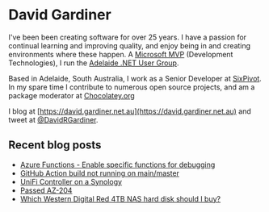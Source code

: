 # David Gardiner

I've been been creating software for over 25 years. I have a passion for continual learning and improving quality, and enjoy being in and creating environments where these happen. A [Microsoft MVP](https://mvp.microsoft.com/en-us/PublicProfile/5001655) (Development Technologies), I run the [Adelaide .NET User Group](https://www.adnug.net).

Based in Adelaide, South Australia, I work as a Senior Developer at [SixPivot](https://www.sixpivot.com.au). In my spare time I contribute to numerous open source projects, and am a package moderator at [Chocolatey.org](https://chocolatey.org)

I blog at [https://david.gardiner.net.au](https://david.gardiner.net.au) and tweet at [@DavidRGardiner](https://twitter.com/DavidRGardiner).

## Recent blog posts

<!--START_SECTION:posts-->
* [Azure Functions - Enable specific functions for debugging](https:&#x2F;&#x2F;david.gardiner.net.au&#x2F;2021&#x2F;08&#x2F;azure-functions-specific-functions.html)
* [GitHub Action build not running on main&#x2F;master](https:&#x2F;&#x2F;david.gardiner.net.au&#x2F;2021&#x2F;07&#x2F;github-actions-not-running.html)
* [UniFi Controller on a Synology](https:&#x2F;&#x2F;david.gardiner.net.au&#x2F;2021&#x2F;07&#x2F;synology-unifi.html)
* [Passed AZ-204](https:&#x2F;&#x2F;david.gardiner.net.au&#x2F;2021&#x2F;07&#x2F;passed-az-204.html)
* [Which Western Digital Red 4TB NAS hard disk should I buy?](https:&#x2F;&#x2F;david.gardiner.net.au&#x2F;2021&#x2F;07&#x2F;ws-red-nas-hdd.html)
<!--END_SECTION:posts-->
